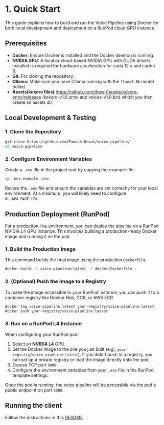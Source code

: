 # 1. Quick Start

This guide explains how to build and run the Voice Pipeline using Docker for both local development and deployment on a RunPod cloud GPU instance.

## Prerequisites


*   **Docker:** Ensure Docker is installed and the Docker daemon is running.
*   **NVIDIA GPU:** A local or cloud-based NVIDIA GPU with CUDA drivers installed is required for hardware acceleration for cuda 12.x and cudnn 9.
*   **Git:** For cloning the repository.
*   **Ollama:** Make sure you have Ollama running with the `llama3-8b` model pulled.
*   **Assets(kokoro files)** https://github.com/thewh1teagle/kokoro-onnx/releases (kokoro-v1.0.onnx and voices-v1.0.bin) which you then create an assets dir.

## Local Development & Testing

### 1. Clone the Repository

```bash
git clone https://github.com/Panzah-Nexus/voice-pipeline/
cd voice-pipeline
```

### 2. Configure Environment Variables

Create a `.env` file in the project root by copying the example file:

```bash
cp .env.example .env
```

Review the `.env` file and ensure the variables are set correctly for your local environment. At a minimum, you will likely need to configure `OLLAMA_BASE_URL`.


## Production Deployment (RunPod)

For a production-like environment, you can deploy the pipeline on a RunPod NVIDIA L4 GPU instance. This involves building a production-ready Docker image and running it on the pod.

### 1. Build the Production Image

This command builds the final image using the production `Dockerfile`.

```bash
docker build -t voice-pipeline:latest -f docker/Dockerfile .
```

### 2. (Optional) Push the Image to a Registry

To make the image accessible to your RunPod instance, you can push it to a container registry like Docker Hub, GCR, or AWS ECR.

```bash
docker tag voice-pipeline:latest your-registry/voice-pipeline:latest
docker push your-registry/voice-pipeline:latest
```

### 3. Run on a RunPod L4 Instance

When configuring your RunPod pod:
1.  Select an **NVIDIA L4** GPU.
2.  Set the Docker image to the one you just built (e.g., `your-registry/voice-pipeline:latest`). If you didn't push to a registry, you can set up a private registry or load the image directly onto the pod.
3.  Expose TCP port `8000`.
4.  Configure the environment variables from your `.env` file in the RunPod template settings.

Once the pod is running, the voice pipeline will be accessible via the pod's public endpoint on port `8000`. 

## Running the client
Follow the instructions in this [README](..\client\websocket-client\README.md) 